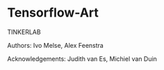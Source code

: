 # Tensorflow-Art
TINKERLAB

Authors: Ivo Melse, Alex Feenstra

Acknowledgements:
Judith van Es, Michiel van Duin






